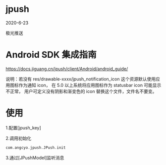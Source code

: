 # jpush
2020-6-23

极光推送

# Android SDK 集成指南
https://docs.jiguang.cn/jpush/client/Android/android_guide/

说明：若没有 res/drawable-xxxx/jpush_notification_icon 这个资源默认使用应用图标作为通知 icon，
在 5.0 以上系统将应用图标作为 statusbar icon 可能显示不正常，
用户可定义没有阴影和渐变色的 icon 替换这个文件，文件名不要变。

# 使用

1.配置[jpush_key]

2.调用初始化

```kotlin
com.angcyo.jpush.JPush.init
```

3.通过[JPushModel]监听消息